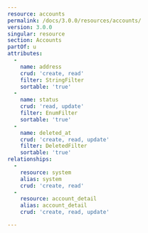 ```yaml
---
resource: accounts
permalink: /docs/3.0.0/resources/accounts/
version: 3.0.0
singular: resource
section: Accounts
partOf: u
attributes:
  -
    name: address
    crud: 'create, read'
    filter: StringFilter
    sortable: 'true'
  -
    name: status
    crud: 'read, update'
    filter: EnumFilter
    sortable: 'true'
  -
    name: deleted_at
    crud: 'create, read, update'
    filter: DeletedFilter
    sortable: 'true'
relationships:
  -
    resource: system
    alias: system
    crud: 'create, read'
  -
    resource: account_detail
    alias: account_detail
    crud: 'create, read, update'

---
```


